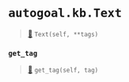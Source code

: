# `autogoal.kb.Text`

> [📝](https://github.com/autogal/autogoal/blob/master/autogoal/kb/_data.py#L326)
> `Text(self, **tags)`

### `get_tag`

> [📝](https://github.com/autogoal/autogoal/blob/master/autogoal/kb/_data.py#L220)
> `get_tag(self, tag)`

